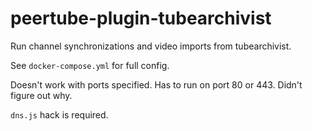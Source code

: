 # peertube-plugin-tubearchivist

Run channel synchronizations and video imports from tubearchivist.

See `docker-compose.yml` for full config.

Doesn't work with ports specified. Has to run on port 80 or 443. Didn't figure out why.

`dns.js` hack is required.
